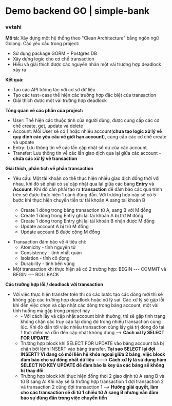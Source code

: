 # Demo backend GO | simple-bank

### vvtahi


**Mô tả:** Xây dựng một hệ thống theo "Clean Architecture" bằng ngôn ngữ Golang. Các yêu cầu trong project:
- Sử dụng package GORM + Postgres DB
- Xây dựng logic cho cơ chế transaction
- Hiểu và giải thích được các nguyên nhân một vài trường hợp deadlock xảy ra

**Kết quả:**
- Tạo các API tương tác với cơ sở dữ liệu
- Tạo các test=case thể hiện các trường hợp đặc biệt của transaction
- Giải thích được một vài trường hợp deadlock

**Tổng quan về các phần của project:** 
- User: Thể hiện các thuộc tính của người dùng, được cung cấp các cơ chế create, get, update và delete
- Account: Mỗi User sẽ có 1 hoặc nhiều account(**chưa tạo logic xử lý về quy định các yêu cầu về giới hạn account**), cung cấp các cơ chế create và update
- Entry: Lưu thông tin về các lần cập nhật số dư của các account
- Transfer: Lưu thông tin về các lần giao dịch qua lại giữa các account - **chứa các xử lý về transaction**

**Giải thích, phân tích về phần transaction**
- Yêu cầu: Một tài khoản có thể thực hiện nhiều giao dịch đồng thời với nhau, khi đó sẽ phải có sự cập nhật qua lại giữa các bảng **Entry** và **Account**. Khi đó cần phải tạo ra **transaction** để đảm bảo các quá trình trên sẽ được thực hiện 1 cánh đúng đắn. Với trường hợp này sẽ có 5 bước khi thực hiện chuyển tiền từ tài khoản A sang tài khoản B
<ul>
    <ul>
        <li>Create 1 dòng trong bảng transaction từ A, sang B với M đồng</li>
        <li>Create 1 dòng trong Entry ghi lại tài khoản A bị trừ M đồng</li>
        <li>Create 1 dòng trong Entry ghi lại tài khoản B nhận được M đồng</li>
        <li>Update account A bị trừ M đồng</li>
        <li>Update account B được cộng M đồng</li>
    </ul>
</ul>

- Transaction đảm bảo về 4 tiêu chí:
    <ul>
        <li>Atomicity - tính nguyên tử</li>
        <li>Consistency - tính nhất quán</li>
        <li>Isolation - tính cô đọng</li>
        <li>Durability - tính bền vững</li>
    </ul>
- Một transaction khi thực hiện sẽ có 2 trường hợp: BEGIN --- COMMIT và BEGIN --- ROLLBACK

**Các trường hợp lỗi / deadlock với transaction**
- Với việc thực hiện transfer trên thì có các bước tạo các dòng mới thì sẽ không gặp các trường hợp deadlock hoặc xử lý sai. Các xử lý sẽ gặp lỗi khi đến việc chọn và cập nhật các dòng trong bảng account, một vài tính huống mà gặp trong project này
    <ul>
        <li>- Với cách lấy và cập nhật account bình thường, thì sẽ gặp tình trạng không chặn các truy cập tại dòng đó trong nhiều transaction cùng lúc. Khi đó dẫn tới việc nhiều transaction cùng lấy giá trị dòng đó tại 1 thời điểm và dẫn đến cập nhật không đúng --> <b>Cách xử lý SELECT FOR UPDATE</b></li>
        <li>Trường hợp block khi SELECT FOR UPDATE vào bảng account bà bị chặn bởi lệnh INSERT vào bảng transfer. <b>Tại sao SELECT lại đợi INSERT? Vì đang có mối liên hệ khóa ngoại giữa 2 bảng, việc block đảm bảo cho sự đồng nhất dữ liệu</b> ---> <b>Cách xử lý là sử dụng hàm SELECT NO KEY UPDATE để đảm bảo là key ủa các bảng sẽ không bị thay đổi</b></li>
        <li>Trường hợp block khi thực hiện đồng thời 2 giao dịnh từ A sang B và từ B sang A: Khi này sẽ là trường hợp transaction 1 đợi transaction 2 và transaction 2  cũng đợi transaction 1 --> <b>Hướng giải quyết, làm cho các transaction sẽ đi từ 1 chiều từ A sang B nhưng vẫn đảm bảo sự đúng đắn trong việc chuyển tiền</b></li>
    </ul>
